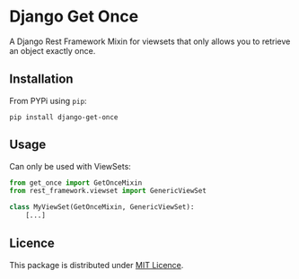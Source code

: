 # Django Get Once

A Django Rest Framework Mixin for viewsets that only allows you to retrieve an object exactly once.

## Installation

From PYPi using `pip`:

```
pip install django-get-once
```

## Usage

Can only be used with ViewSets:

```python
from get_once import GetOnceMixin
from rest_framework.viewset import GenericViewSet

class MyViewSet(GetOnceMixin, GenericViewSet):
    [...]
```

## Licence

This package is distributed under [MIT Licence](./LICENCE).
